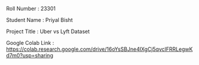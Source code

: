 Roll Number       :   23301

Student Name      :   Priyal Bisht

Project Title     :   Uber vs Lyft Dataset

Google Colab Link :   https://colab.research.google.com/drive/16oYsSBJne4IXgCj5qvcIFRRLegwKd7m0?usp=sharing
